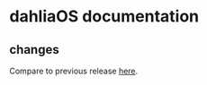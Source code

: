 # dahliaOS documentation

## changes

Compare to previous release [here](https://github.com/dahliaOS/documentation/compare/v220606...v220613).
